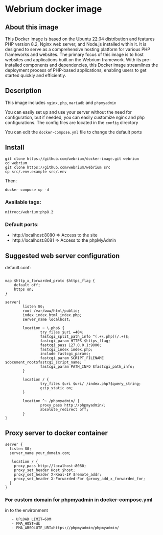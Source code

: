 # Webrium docker image

## About this image

This Docker image is based on the Ubuntu 22.04 distribution and features PHP version 8.2, Nginx web server, and Node.js installed within it. It is designed to serve as a comprehensive hosting platform for various PHP frameworks and websites. The primary focus of this image is to host websites and applications built on the Webrium framework. With its pre-installed components and dependencies, this Docker image streamlines the deployment process of PHP-based applications, enabling users to get started quickly and efficiently.

## Description

This image includes `nginx`, `php`, `mariadb` and `phpmyadmin`

You can easily set up and use your server without the need for configuration, but if needed, you can easily customize nginx and php configurations. The config files are located in the `config` directory

You can edit the `docker-compose.yml` file to change the default ports

## Install
```
git clone https://github.com/webrium/docker-image.git webrium
cd webrium
git clone https://github.com/webrium/webrium src
cp src/.env.example src/.env
```
Then:

```
docker compose up -d
```

### Available tags:

  ``nitrocc/webrium:php8.2`` 
  
  
 ### Default ports:
  - http://localhost:8080 => Access to the site
  - http://localhost:8081 => Access to the phpMyAdmin


## Suggested web server configuration

default.conf:
```NGINX

map $http_x_forwarded_proto $https_flag {
    default off;
    https on;
}

server{
        listen 80;
        root /var/www/html/public;
        index index.html index.php;
        server_name localhost;

        location ~ \.php$ {
                try_files $uri =404;
                fastcgi_split_path_info ^(.+\.php)(/.+)$;
                fastcgi_param HTTPS $https_flag;
                fastcgi_pass 127.0.0.1:9000;
                fastcgi_index index.php;
                include fastcgi_params;
                fastcgi_param SCRIPT_FILENAME $document_root$fastcgi_script_name;
                fastcgi_param PATH_INFO $fastcgi_path_info;
        }

        location / {
                try_files $uri $uri/ /index.php?$query_string;
                gzip_static on;
        }

        location ^~ /phpmyadmin/ {
                proxy_pass http://phpmyadmin/;
                absolute_redirect off;
        }
}

```

## Proxy server to docker container

```NGINX
server {
  listen 80;
  server_name your_domain.com;

   location / {
    proxy_pass http://localhost:8080;
    proxy_set_header Host $host;
    proxy_set_header X-Real-IP $remote_addr;
    proxy_set_header X-Forwarded-For $proxy_add_x_forwarded_for;
  }
}

```


### For custom domain for phpmyadmin in docker-compose.yml

in to the environment
```
   - UPLOAD_LIMIT=60M
   - PMA_HOST=db
   - PMA_ABSOLUTE_URI=https://phpmyadmin/phpmyadmin/
```
